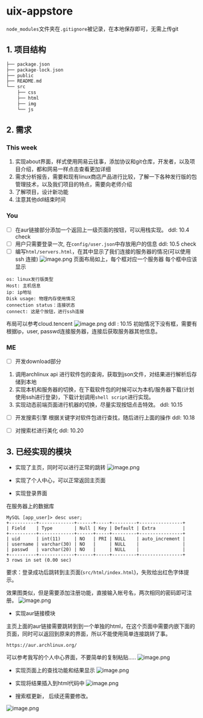 # uix-appstore

`node_modules`文件夹在`.gitignore`被记录，在本地保存即可，无需上传git

## 1. 项目结构 
```c
├── package.json
├── package-lock.json
├── public
├── README.md
└── src
    ├── css
    ├── html 
    ├── img
    └── js

```

## 2. 需求

### This week
1. 实现about界面，样式使用网易云往事，添加协议和git仓库，开发者，以及项目介绍，都和网易一样点击查看更加详细
2. 需求分析报告，需要和现有linux商店产品进行比较，了解一下各种发行版的包管理技术，以及我们项目的特点，需要向老师介绍
3. 了解项目，设计新功能
4. 注意其他ddl结束时间
### You
- [ ] 在aur链接部分添加一个返回上一级页面的按钮，可以用栈实现。 ddl: 10.4 check
- [ ] 用户只需要登录一次, 在`config/user.json`中存放用户的信息 ddl: 10.5 check
- [ ] 编写`html/servers.html`，在其中显示了我们连接的服务器的情况(可以使用ssh 连接)
![image.png](https://s2.loli.net/2022/09/29/Yrf8kRuK5dqp6iA.png)
页面布局如上，每个框对应一个服务器
每个框中应该显示
```shell
os: linux发行版类型
Host: 主机信息
ip: ip地址
Disk usage: 物理内存使用情况
connection status：连接状态
connect: 这是个按钮，进行ssh连接
```
布局可以参考cloud.tencent 
![image.png](https://s2.loli.net/2022/09/29/CPzqlvLxBf2rsye.png)
ddl : 10.15
初始情况下没有框，需要有根据ip，user, passwd连接服务器，连接后获取服务器其他信息。

### ME
- [ ] 开发download部分
1. 调用archlinux api 进行软件包的查询，获取到json文件，对结果进行解析后存储到本地
2. 实现本机和服务器的切换，在下载软件包的时候可以为本机/服务器下载(计划使用ssh进行登录)，下载计划调用`shell script`进行实现。
3. 实现动态前端页面进行机器的切换，尽量实现按钮点击特效。
ddl: 10.15

- [ ] 开发搜索引擎
根据关键字对软件包进行查找，随后进行上面的操作
ddl: 10.18

- [ ] 对搜索栏进行美化
ddl: 10.20


## 3. 已经实现的模块
- 实现了主页，同时可以进行正常的跳转
![image.png](https://s2.loli.net/2022/09/26/BXwbLAPav8i13cK.png)

- 实现了个人中心，可以正常返回主页面

- 实现登录界面

在服务器上的数据库 
```shell
MySQL [app_user]> desc user;
+----------+-------------+------+-----+---------+----------------+
| Field    | Type        | Null | Key | Default | Extra          |
+----------+-------------+------+-----+---------+----------------+
| uid      | int(11)     | NO   | PRI | NULL    | auto_increment |
| username | varchar(30) | NO   |     | NULL    |                |
| passwd   | varchar(20) | NO   |     | NULL    |                |
+----------+-------------+------+-----+---------+----------------+
3 rows in set (0.00 sec)
```

要求：登录成功后跳转到主页面(`src/html/index.html`)，失败给出红色字体提示。

效果图类似，但是需要添加注册功能，直接输入帐号名，两次相同的密码即可注册。
![image.png](https://s2.loli.net/2022/09/23/hZDwiPqJndYQ6mk.png)

- 实现aur链接模块

主页上面的aur链接需要跳转到到一个单独的html，在这个页面中需要内嵌下面的页面，同时可以返回到原来的界面，所以不能使用简单连接跳转了事。
```shell
https://aur.archlinux.org/
```
可以参考我写的个人中心界面，不要简单的复制粘贴.....
![image.png](https://s2.loli.net/2022/09/26/nS6qEWd2fcY3GUr.png)

- 实现页面上的查找功能和结果显示
![image.png](https://s2.loli.net/2022/10/02/Wz3P9nOykYKRrt5.png)


- 实现将结果插入到html代码中
![image.png](https://s2.loli.net/2022/10/03/YWQfMKi4s7JEetv.png)

- 搜索框更新， 后续还需要修改。

![image.png](https://s2.loli.net/2022/10/09/qWSfoR3gjkPT1FM.png)